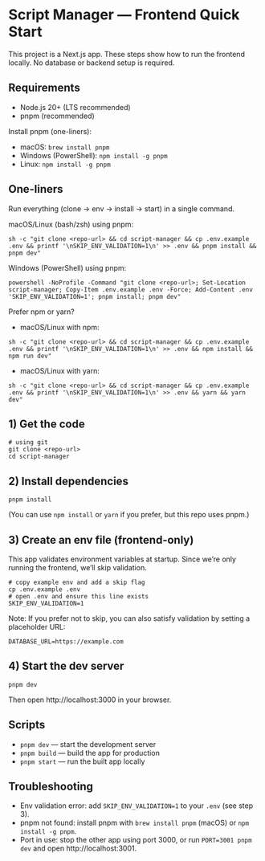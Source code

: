# Script Manager — Frontend Quick Start

This project is a Next.js app. These steps show how to run the frontend locally. No database or backend setup is required.

## Requirements
- Node.js 20+ (LTS recommended)
- pnpm (recommended)

Install pnpm (one-liners):
- macOS: `brew install pnpm`
- Windows (PowerShell): `npm install -g pnpm`
- Linux: `npm install -g pnpm`

## One-liners
Run everything (clone → env → install → start) in a single command.

macOS/Linux (bash/zsh) using pnpm:
```
sh -c "git clone <repo-url> && cd script-manager && cp .env.example .env && printf '\nSKIP_ENV_VALIDATION=1\n' >> .env && pnpm install && pnpm dev"
```

Windows (PowerShell) using pnpm:
```
powershell -NoProfile -Command "git clone <repo-url>; Set-Location script-manager; Copy-Item .env.example .env -Force; Add-Content .env 'SKIP_ENV_VALIDATION=1'; pnpm install; pnpm dev"
```

Prefer npm or yarn?
- macOS/Linux with npm:
```
sh -c "git clone <repo-url> && cd script-manager && cp .env.example .env && printf '\nSKIP_ENV_VALIDATION=1\n' >> .env && npm install && npm run dev"
```
- macOS/Linux with yarn:
```
sh -c "git clone <repo-url> && cd script-manager && cp .env.example .env && printf '\nSKIP_ENV_VALIDATION=1\n' >> .env && yarn && yarn dev"
```

## 1) Get the code
```
# using git
git clone <repo-url>
cd script-manager
```

## 2) Install dependencies
```
pnpm install
```
(You can use `npm install` or `yarn` if you prefer, but this repo uses pnpm.)

## 3) Create an env file (frontend-only)
This app validates environment variables at startup. Since we’re only running the frontend, we’ll skip validation.

```
# copy example env and add a skip flag
cp .env.example .env
# open .env and ensure this line exists
SKIP_ENV_VALIDATION=1
```

Note: If you prefer not to skip, you can also satisfy validation by setting a placeholder URL:
```
DATABASE_URL=https://example.com
```

## 4) Start the dev server
```
pnpm dev
```
Then open http://localhost:3000 in your browser.

## Scripts
- `pnpm dev` — start the development server
- `pnpm build` — build the app for production
- `pnpm start` — run the built app locally

## Troubleshooting
- Env validation error: add `SKIP_ENV_VALIDATION=1` to your `.env` (see step 3).
- pnpm not found: install pnpm with `brew install pnpm` (macOS) or `npm install -g pnpm`.
- Port in use: stop the other app using port 3000, or run `PORT=3001 pnpm dev` and open http://localhost:3001.
